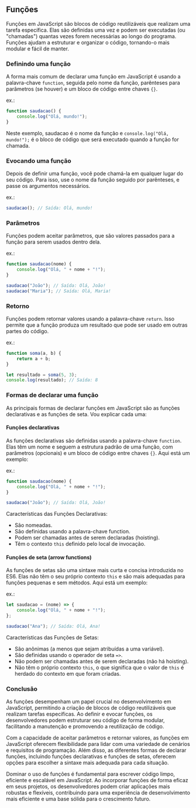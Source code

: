 ## Funções

Funções em JavaScript são blocos de código reutilizáveis que realizam uma tarefa específica. Elas são definidas uma vez e podem ser executadas (ou "chamadas") quantas vezes forem necessárias ao longo do programa. Funções ajudam a estruturar e organizar o código, tornando-o mais modular e fácil de manter.

### Definindo uma função

A forma mais comum de declarar uma função em JavaScript é usando a palavra-chave `function`, seguida pelo nome da função, parênteses para parâmetros (se houver) e um bloco de código entre chaves `{}`.

ex.:
```javascript
function saudacao() {
    console.log("Olá, mundo!");
}
```

Neste exemplo, saudacao é o nome da função e `console.log("Olá, mundo!");` é o bloco de código que será executado quando a função for chamada.

### Evocando uma função

Depois de definir uma função, você pode chamá-la em qualquer lugar do seu código. Para isso, use o nome da função seguido por parênteses, e passe os argumentos necessários.

ex.:
```javascript
saudacao(); // Saída: Olá, mundo!
```

### Parâmetros

Funções podem aceitar parâmetros, que são valores passados para a função para serem usados dentro dela.

ex.:
```javascript
function saudacao(nome) {
    console.log("Olá, " + nome + "!");
}

saudacao("João"); // Saída: Olá, João!
saudacao("Maria"); // Saída: Olá, Maria!
```

### Retorno

Funções podem retornar valores usando a palavra-chave `return`. Isso permite que a função produza um resultado que pode ser usado em outras partes do código.

ex.:
```javascript
function soma(a, b) {
    return a + b;
}

let resultado = soma(5, 3);
console.log(resultado); // Saída: 8
```

### Formas de declarar uma função

As principais formas de declarar funções em JavaScript são as funções declarativas e as funções de seta. Vou explicar cada uma:

#### Funções declarativas

As funções declarativas são definidas usando a palavra-chave `function`. Elas têm um nome e seguem a estrutura padrão de uma função, com parâmetros (opcionais) e um bloco de código entre chaves `{}`. Aqui está um exemplo:

ex.:
```javascript
function saudacao(nome) {
    console.log("Olá, " + nome + "!");
}

saudacao("João"); // Saída: Olá, João!
```

Características das Funções Declarativas:

- São nomeadas.
- São definidas usando a palavra-chave function.
- Podem ser chamadas antes de serem declaradas (hoisting).
- Têm o contexto `this` definido pelo local de invocação.

#### Funções de seta (arrow functions)

As funções de setas são uma sintaxe mais curta e concisa introduzida no ES6. Elas não têm o seu próprio contexto `this` e são mais adequadas para funções pequenas e sem métodos. Aqui está um exemplo:

ex.:
```javascript
let saudacao = (nome) => {
    console.log("Olá, " + nome + "!");
};

saudacao("Ana"); // Saída: Olá, Ana!
```

Características das Funções de Setas:

- São anônimas (a menos que sejam atribuídas a uma variável).
- São definidas usando o operador de seta `=>`.
- Não podem ser chamadas antes de serem declaradas (não há hoisting).
- Não têm o próprio contexto `this`, o que significa que o valor de `this` é herdado do contexto em que foram criadas.

### Conclusão
As funções desempenham um papel crucial no desenvolvimento em JavaScript, permitindo a criação de blocos de código reutilizáveis que realizam tarefas específicas. Ao definir e evocar funções, os desenvolvedores podem estruturar seu código de forma modular, facilitando a manutenção e promovendo a reutilização de código.

Com a capacidade de aceitar parâmetros e retornar valores, as funções em JavaScript oferecem flexibilidade para lidar com uma variedade de cenários e requisitos de programação. Além disso, as diferentes formas de declarar funções, incluindo funções declarativas e funções de setas, oferecem opções para escolher a sintaxe mais adequada para cada situação.

Dominar o uso de funções é fundamental para escrever código limpo, eficiente e escalável em JavaScript. Ao incorporar funções de forma eficaz em seus projetos, os desenvolvedores podem criar aplicações mais robustas e flexíveis, contribuindo para uma experiência de desenvolvimento mais eficiente e uma base sólida para o crescimento futuro.
